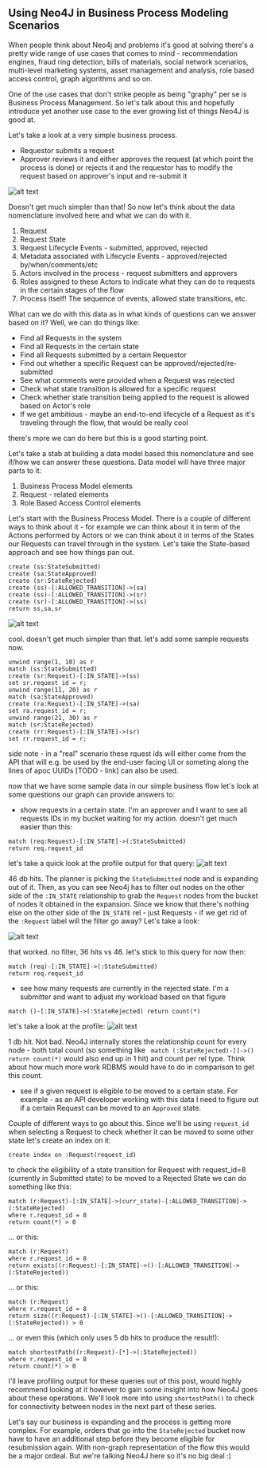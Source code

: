 ## Using Neo4J in Business Process Modeling Scenarios

When people think about Neo4j and problems it's good at solving there's a pretty wide range of use cases that comes to mind - recommendation engines, fraud ring detection, bills of materials, social network scenarios, multi-level marketing systems, asset management and analysis, role based access control, graph algorithms and so on.

One of the use cases that don't strike people as being "graphy" per se is Business Process Management. So let's talk about this and hopefully introduce yet another use case to the ever growing list of things Neo4J is good at.

Let's take a look at a very simple business process.
+ Requestor submits a request
+ Approver reviews it and either approves the request (at which point the process is done) or rejects it and the requestor has to modify the request based on approver's input and re-submit it


![alt text](https://github.com/rossgabay/neo_bpm_blog/blob/master/bpm_sample_resized.png)

Doesn't get much simpler than that! 
So now let's think about the data nomenclature involved here and what we can do with it.

1. Request
2. Request State
3. Request Lifecycle Events - submitted, approved, rejected
4. Metadata associated with Lifecycle Events - approved/rejected by/when/comments/etc
5. Actors involved in the process - request submitters and approvers
6. Roles assigned to these Actors to indicate what they can do to requests in the certain stages of the flow
7. Process itself! The sequence of events, allowed state transitions, etc.


What can we do with this data as in what kinds of questions can we answer based on it?
Well, we can do things like:

+ Find all Requests in the system
+ Find all Requests in the certain state
+ Find all Requests submitted by a certain Requestor
+ Find out whether a specific Request can be approved/rejected/re-submitted
+ See what comments were provided when a Request was rejected
+ Check what state transition is allowed for a specific request 
+ Check whether state transition being applied to the request is allowed based on Actor's role
+ If we get ambitious - maybe an end-to-end lifecycle of a Request as it's traveling through the flow, that would be really cool

there's more we can do here but this is a good starting point.

Let's take a stab at building a data model based this nomenclature and see if/how we can answer these questions.
Data model will have three major parts to it:
1. Business Process Model elements
2. Request - related elements
3. Role Based Access Control elements

Let's start with the Business Process Model. There is a couple of different ways to think about it - for example we can think about it in term of the Actions performed by Actors or we can think about it in terms of the States our Requests can travel through in the system. Let's take the State-based approach and see how things pan out.

```
create (ss:StateSubmitted)
create (sa:StateApproved)
create (sr:StateRejected)
create (ss)-[:ALLOWED_TRANSITION]->(sa)
create (ss)-[:ALLOWED_TRANSITION]->(sr)
create (sr)-[:ALLOWED_TRANSITION]->(ss)
return ss,sa,sr
```

![alt text](https://github.com/rossgabay/neo_bpm_blog/blob/master/scr_1.png)


cool. doesn't get much simpler than that. let's add some sample requests now.
```
unwind range(1, 10) as r
match (ss:StateSubmitted)
create (sr:Request)-[:IN_STATE]->(ss)
set sr.request_id = r;
unwind range(11, 20) as r
match (sa:StateApproved)
create (ra:Request)-[:IN_STATE]->(sa)
set ra.request_id = r;
unwind range(21, 30) as r
match (sr:StateRejected)
create (rr:Request)-[:IN_STATE]->(sr)
set rr.request_id = r;
```

side note - in a "real" scenario these rquest ids will either come from the API that will e.g. be used by the end-user facing UI or someting along the lines of apoc UUIDs [TODO - link] can also be used.

now that we have some sample data in our simple business flow let's look at some questions our graph can provide answers to:

* show requests in a certain state. I'm an approver and I want to see all requests IDs in my bucket waiting for my action.
doesn't get much easier than this:
```
match (req:Request)-[:IN_STATE]->(:StateSubmitted)
return req.request_id
```

let's take a quick look at the profile output for that query:
![alt text](https://github.com/rossgabay/neo_bpm_blog/blob/master/scr_2.png)

46 db hits. The planner is picking the `StateSubmitted` node and is expanding out of it. Then, as you can see Neo4j has to filter out nodes on the other side of the `:IN_STATE` relationship to grab the `Request` nodes from the bucket of nodes it obtained in the expansion. Since we know that there's nothing else on the other side of the `IN_STATE` rel - just Requests - if we get rid of the `:Request` label will the filter go away? Let's take a look:

![alt text](https://github.com/rossgabay/neo_bpm_blog/blob/master/scr_3.png)

that worked. no filter, 36 hits vs 46. let's stick to this query for now then:
```
match (req)-[:IN_STATE]->(:StateSubmitted)
return req.request_id
```

* see how many requests are currently in the rejected state. I'm a submitter and want to adjust my workload based on that figure

```
match ()-[:IN_STATE]->(:StateRejected) return count(*)
```

let's take a look at the profile:
![alt text](https://github.com/rossgabay/neo_bpm_blog/blob/master/scr_4.png)

1 db hit. Not bad. Neo4J internally stores the relationship count for every node - both total count (so something like ` match (:StateRejected)-[]->() return count(*)` would also end up in 1 hit) and count per rel type. Think about how much more work RDBMS would have to do in comparison to get this count.

* see if a given request is eligible to be moved to a certain state. For example - as an API developer working with this data I need to figure out if a certain Request can be moved to an `Approved` state. 

Couple of different ways to go about this. Since we'll be using `request_id` when selecting a Request to check whether it can be moved to some other state let's create an index on it:
```
create index on :Request(request_id)
```

to check the eligibility of a state transition for Request with request_id=8 (currently in Submitted state) to be moved to a Rejected State we can do something like this:

```
match (r:Request)-[:IN_STATE]->(curr_state)-[:ALLOWED_TRANSITION]->(:StateRejected) 
where r.request_id = 8
return count(*) > 0
```

... or this:
```
match (r:Request)
where r.request_id = 8 
return exists((r:Request)-[:IN_STATE]->()-[:ALLOWED_TRANSITION]->(:StateRejected))
```

... or this:
```
match (r:Request)
where r.request_id = 8 
return size((r:Request)-[:IN_STATE]->()-[:ALLOWED_TRANSITION]->(:StateRejected)) > 0
```

... or even this (which only uses 5 db hits to produce the result!):
```
match shortestPath((r:Request)-[*]->(:StateRejected))
where r.request_id = 8 
return count(*) > 0
```

I'll leave profiling output for these queries out of this post, would highly recommend looking at it however to gain some insight into how Neo4J goes about these operations. We'll look more into using `shortestPath()` to check for connectivity between nodes in the next part of these series.

Let's say our business is expanding and the process is getting more complex. For example, orders that go into the `StateRejected` bucket now have to have an additional step before they become eligible for resubmission again. 
With non-graph representation of the flow this would be a major ordeal. But we're talking Neo4J here so it's no big deal :)

```

```


